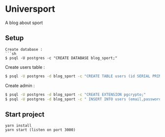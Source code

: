 # Universport

A blog about sport

## Setup
```
Create database :
```sh
$ psql -U postgres -c "CREATE DATABASE blog_sport;"
```
Create users table :
```sh
$ psql -U postgres -d blog_sport -c "CREATE TABLE users (id SERIAL PRIMARY KEY NOT NULL,email VARCHAR(255),password VARCHAR(255));"
```
Create admin :
```sh
$ psql -U postgres -d blog_sport -c "CREATE EXTENSION pgcrypto;"
$ psql -U postgres -d blog_sport -c " INSERT INTO users (email,password) values ('admin@admin.fr', crypt('password',gen_salt('md5')));"
```

## Start project
```
yarn install
yarn start (listen on port 3000)
```